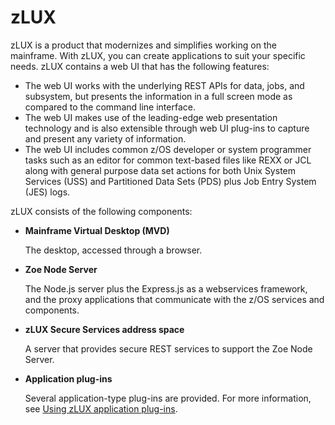 # zLUX

zLUX is a product that modernizes and simplifies working on the mainframe. With zLUX, you can create applications to suit your specific needs. zLUX contains a web UI that has the following features:

* The web UI works with the underlying REST APIs for data, jobs, and subsystem, but presents the information in a full screen mode as compared to the command line interface.
* The web UI makes use of the leading-edge web presentation technology and is also extensible through web UI plug-ins to capture and present any variety of information.
* The web UI includes common z/OS developer or system programmer tasks such as an editor for common text-based files like REXX or JCL along with general purpose data set actions for both Unix System Services \(USS\) and Partitioned Data Sets \(PDS\) plus Job Entry System \(JES\) logs.

zLUX consists of the following components:

* **Mainframe Virtual Desktop \(MVD\)**

  The desktop, accessed through a browser.

* **Zoe Node Server**

  The Node.js server plus the Express.js as a webservices framework, and the proxy applications that communicate with the z/OS services and components.

* **zLUX Secure Services address space**

  A server that provides secure REST services to support the Zoe Node Server.

* **Application plug-ins**

  Several application-type plug-ins are provided. For more information, see [Using zLUX application plug-ins](../using/usingmvd/mvd-appplugins.md).

